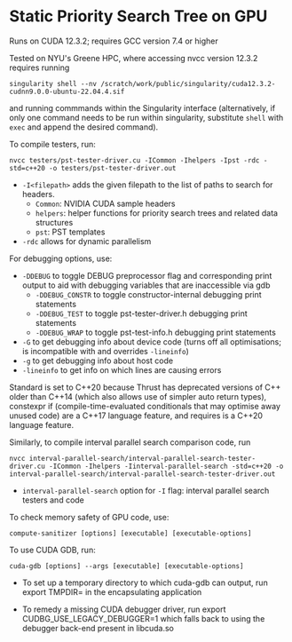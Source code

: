 # Static Priority Search Tree on GPU

Runs on CUDA 12.3.2; requires GCC version 7.4 or higher

Tested on NYU's Greene HPC, where accessing nvcc version 12.3.2 requires running

	singularity shell --nv /scratch/work/public/singularity/cuda12.3.2-cudnn9.0.0-ubuntu-22.04.4.sif

and running commmands within the Singularity interface (alternatively, if only one command needs to be run within singularity, substitute `shell` with `exec` and append the desired command).


To compile testers, run:

	nvcc testers/pst-tester-driver.cu -ICommon -Ihelpers -Ipst -rdc -std=c++20 -o testers/pst-tester-driver.out

- `-I<filepath>` adds the given filepath to the list of paths to search for headers.
	- `Common`: NVIDIA CUDA sample headers
	- `helpers`: helper functions for priority search trees and related data structures
	- `pst`: PST templates
- `-rdc` allows for dynamic parallelism

For debugging options, use:
- `-DDEBUG` to toggle DEBUG preprocessor flag and corresponding print output to aid with debugging variables that are inaccessible via gdb
	- `-DDEBUG_CONSTR` to toggle constructor-internal debugging print statements
	- `-DDEBUG_TEST` to toggle pst-tester-driver.h debugging print statements
	- `-DDEBUG_WRAP` to toggle pst-test-info.h debugging print statements
- `-G` to get debugging info about device code (turns off all optimisations; is incompatible with and overrides `-lineinfo`)
- `-g` to get debugging info about host code
- `-lineinfo` to get info on which lines are causing errors

Standard is set to C++20 because Thrust has deprecated versions of C++ older than C++14 (which also allows use of simpler auto return types), constexpr if (compile-time-evaluated conditionals that may optimise away unused code) are a C++17 language feature, and requires is a C++20 language feature.

Similarly, to compile interval parallel search comparison code, run

	nvcc interval-parallel-search/interval-parallel-search-tester-driver.cu -ICommon -Ihelpers -Iinterval-parallel-search -std=c++20 -o interval-parallel-search/interval-parallel-search-tester-driver.out
- `interval-parallel-search` option for `-I` flag: interval parallel search testers and code


To check memory safety of GPU code, use:

	compute-sanitizer [options] [executable] [executable-options]


To use CUDA GDB, run:

	cuda-gdb [options] --args [executable] [executable-options]

- To set up a temporary directory to which cuda-gdb can output, run
	export TMPDIR=<read-write-able-directory>
in the encapsulating application

- To remedy a missing CUDA debugger driver, run
	export CUDBG_USE_LEGACY_DEBUGGER=1
which falls back to using the debugger back-end present in libcuda.so
